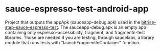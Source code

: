 # sauce-espresso-test-android-app

Project that outputs the appApk (sauceapp-debug.apk) used in the [bitrise-step-sauce-espresso-test](https://github.com/Backbase/bitrise-step-sauce-espresso-test).
The sauceapp-debug.apk is an empty app containing only espresso-accessibility, fragment, and fragmentn-test libraries. Those are needed if you are testing, through saucelabs, a library module that runs tests with "launchFragmentInContainer" function.
